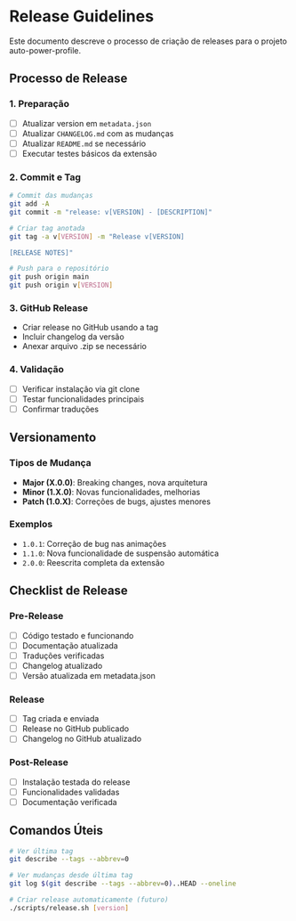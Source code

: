 # Release Guidelines

Este documento descreve o processo de criação de releases para o projeto auto-power-profile.

## Processo de Release

### 1. Preparação
- [ ] Atualizar version em `metadata.json`
- [ ] Atualizar `CHANGELOG.md` com as mudanças
- [ ] Atualizar `README.md` se necessário
- [ ] Executar testes básicos da extensão

### 2. Commit e Tag
```bash
# Commit das mudanças
git add -A
git commit -m "release: v[VERSION] - [DESCRIPTION]"

# Criar tag anotada
git tag -a v[VERSION] -m "Release v[VERSION]

[RELEASE NOTES]"

# Push para o repositório
git push origin main
git push origin v[VERSION]
```

### 3. GitHub Release
- Criar release no GitHub usando a tag
- Incluir changelog da versão
- Anexar arquivo .zip se necessário

### 4. Validação
- [ ] Verificar instalação via git clone
- [ ] Testar funcionalidades principais
- [ ] Confirmar traduções

## Versionamento

### Tipos de Mudança
- **Major (X.0.0)**: Breaking changes, nova arquitetura
- **Minor (1.X.0)**: Novas funcionalidades, melhorias
- **Patch (1.0.X)**: Correções de bugs, ajustes menores

### Exemplos
- `1.0.1`: Correção de bug nas animações
- `1.1.0`: Nova funcionalidade de suspensão automática
- `2.0.0`: Reescrita completa da extensão

## Checklist de Release

### Pre-Release
- [ ] Código testado e funcionando
- [ ] Documentação atualizada
- [ ] Traduções verificadas
- [ ] Changelog atualizado
- [ ] Versão atualizada em metadata.json

### Release
- [ ] Tag criada e enviada
- [ ] Release no GitHub publicado
- [ ] Changelog no GitHub atualizado

### Post-Release
- [ ] Instalação testada do release
- [ ] Funcionalidades validadas
- [ ] Documentação verificada

## Comandos Úteis

```bash
# Ver última tag
git describe --tags --abbrev=0

# Ver mudanças desde última tag
git log $(git describe --tags --abbrev=0)..HEAD --oneline

# Criar release automaticamente (futuro)
./scripts/release.sh [version]
```